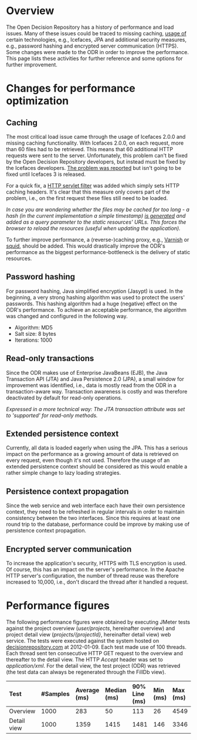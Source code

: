 

# Overview #
The Open Decision Repository has a history of performance and load issues. Many of these issues could be traced to missing caching, [usage of](inefficient.md) certain technologies, e.g., Icefaces, JPA and additional security measures, e.g., password hashing and encrypted server communication (HTTPS). Some changes were made to the ODR in order to improve the performance. This page lists these activities for further reference and some options for further improvement.

# Changes for performance optimization #

## Caching ##
The most critical load issue came through the usage of Icefaces 2.0.0 and missing caching functionality. With Icefaces 2.0.0, on each request, more than 60 files had to be retrieved. This means that 60 additional HTTP requests were sent to the server. Unfortunately, this problem can't be fixed by the Open Decision Repository developers, but instead must be fixed by the Icefaces developers. [The problem was reported](http://jira.icefaces.org/browse/ICE-6597) but isn't going to be fixed until Icefaces 3 is released.

For a quick fix, a [HTTP servlet filter](http://code.google.com/p/opendecisionrepository/source/browse/trunk/sources/web-interface/src/main/java/nl/rug/search/odr/IcefacesStaticCacheFilter.java) was added which simply sets HTTP caching headers. It's clear that this measure only covers part of the problem, i.e., on the first request these files still need to be loaded.

_In case you are wondering whether the files may be cached for too long - a hash (in the current implementation a simple timestamp) [is generated](http://code.google.com/p/opendecisionrepository/source/browse/trunk/sources/web-interface/src/main/java/nl/rug/search/odr/controller/ResourceHashController.java) and added as a query parameter to the static resources' URLs. This forces the browser to reload the resources (useful when updating the application)._

To further improve performance, a (reverse-)caching proxy, e.g., [Varnish](https://www.varnish-cache.org/) or [squid](http://www.squid-cache.org/),  should be added. This would drastically improve the ODR's performance as the biggest performance-bottleneck is the delivery of static resources.

## Password hashing ##
For password hashing, Java simplified encryption (Jasypt) is used. In the beginning, a very strong hashing algorithm was used to protect the users' passwords. This hashing algorithm had a huge (negative) effect on the ODR's performance. To achieve an acceptable performance, the algorithm was changed and configured in the following way.

  * Algorithm: MD5
  * Salt size: 8 bytes
  * Iterations: 1000

## Read-only transactions ##
Since the ODR makes use of Enterprise JavaBeans (EJB), the Java Transaction API (JTA) and Java Persistence 2.0 (JPA), a small window for improvement was identified, i.e., data is mostly read from the ODR in a transaction-aware way. Transaction awareness is costly and was therefore deactivated by default for read-only operations.

_Expressed in a more technical way: The JTA transaction attribute was set to 'supported' for read-only methods._

## Extended persistence context ##
Currently, all data is loaded eagerly when using the JPA. This has a serious impact on the performance as a growing amount of data is retrieved on every request, even though it's not used. Therefore the usage of an extended persistence context should be considered as this would enable a rather simple change to lazy loading strategies.

## Persistence context propagation ##
Since the web service and web interface each have their own persistence context, they need to be refreshed in regular intervals in order to maintain consistency between the two interfaces. Since this requires at least one round trip to the database, performance could be improve by making use of persistence context propagation.

## Encrypted server communication ##
To increase the application's security, HTTPS with TLS encryption is used. Of course, this has an impact on the server's performance. In the Apache HTTP server's configuration, the number of thread reuse was therefore increased to 10,000, i.e., don't discard the thread after it handled a request.


# Performance figures #
The following performance figures were obtained by executing JMeter tests against the project overview (_user/projects_, hereinafter overview) and project detail view (_projects/{projectId}_, hereinafter detail view) web service. The tests were executed against the system hosted on [decisionrepository.com](https://www.decisionrepository.com) at 2012-01-09. Each test made use of 100 threads. Each thread sent ten consecutive HTTP GET request to the overview and thereafter to the detail view. The HTTP _Accept_ header was set to _application/xml_. For the detail view, the test project (ODR) was retrieved (the test data can always be regenerated through the FillDb view).

| **Test** | **#Samples** | **Average (ms)** | **Median (ms)** | **90% Line (ms)** | **Min (ms)** | **Max (ms)** | **Error (%)** | **Throughput (#/sec)** | **Throughput (KB/sec)** |
|:---------|:-------------|:-----------------|:----------------|:------------------|:-------------|:-------------|:--------------|:-----------------------|:------------------------|
| Overview | 1000 | 283 | 50 | 113 | 26 | 4549 | 0 | 204.1 | 188.9 |
| Detail view | 1000 | 1359 | 1415 | 1481 | 146 | 3346 | 0 | 66.5 | 1412.7 |